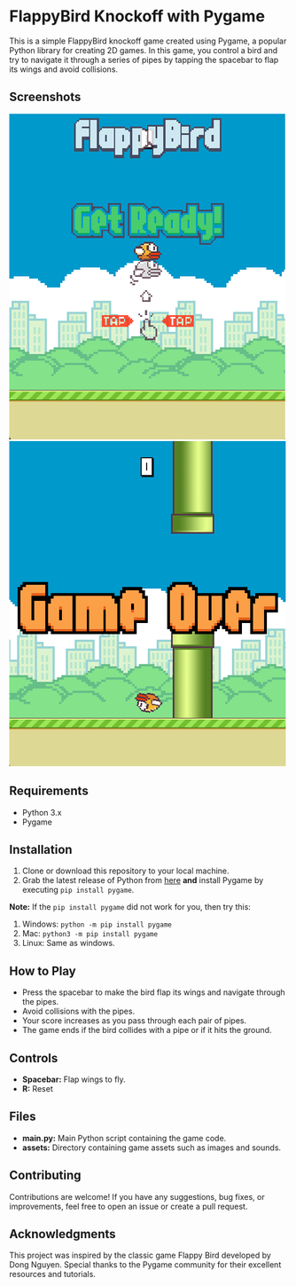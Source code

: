# FlappyBird Knockoff with Pygame

This is a simple FlappyBird knockoff game created using Pygame, a popular Python library for creating 2D games. In this game, you control a bird and try to navigate it through a series of pipes by tapping the spacebar to flap its wings and avoid collisions. 

## Screenshots

![Start](Assets/Screenshots/Start.png)
![Death](Assets/Screenshots/Death.png)


## Requirements
- Python 3.x
- Pygame

## Installation
1. Clone or download this repository to your local machine.
2. Grab the latest release of Python from [here](https://www.python.org/downloads/) **and** install Pygame by executing ``pip install pygame``.

**Note:** If the ``pip install pygame`` did not work for you, then try this:
1. Windows:
``python -m pip install pygame``
2. Mac: 
``python3 -m pip install pygame``
3. Linux:
Same as windows.

## How to Play
- Press the spacebar to make the bird flap its wings and navigate through the pipes.
- Avoid collisions with the pipes.
- Your score increases as you pass through each pair of pipes.
- The game ends if the bird collides with a pipe or if it hits the ground.

## Controls
- **Spacebar:** Flap wings to fly.
- **R:** Reset

## Files
- **main.py:** Main Python script containing the game code.
- **assets:** Directory containing game assets such as images and sounds.

## Contributing
Contributions are welcome! If you have any suggestions, bug fixes, or improvements, feel free to open an issue or create a pull request.

## Acknowledgments
This project was inspired by the classic game Flappy Bird developed by Dong Nguyen. Special thanks to the Pygame community for their excellent resources and tutorials.
